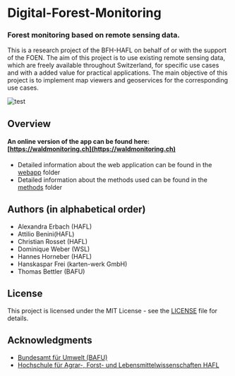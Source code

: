# Digital-Forest-Monitoring
### Forest monitoring based on remote sensing data.

This is a research project of the BFH-HAFL on behalf of or with the support of the FOEN. The aim of this project is to use existing remote sensing data, which are freely available throughout Switzerland, for specific use cases and with a added value for practical applications. The main objective of this project is to implement map viewers and geoservices for the corresponding use cases.

![test](https://github.com/HAFL-FWI/Digital-Forest-Monitoring/blob/master/doc/pictures/intro.gif)

## Overview

#### An online version of the app can be found here: [https://waldmonitoring.ch](https://waldmonitoring.ch)

* Detailed information about the web application can be found in the [webapp](https://github.com/HAFL-FWI/Digital-Forest-Monitoring/tree/master/webapp) folder
* Detailed information about the methods used can be found in the [methods](https://github.com/HAFL-FWI/Digital-Forest-Monitoring/tree/master/methods) folder

## Authors (in alphabetical order)

- Alexandra Erbach (HAFL)
- Attilio Benini(HAFL)
- Christian Rosset (HAFL)
- Dominique Weber (WSL)
- Hannes Horneber (HAFL)
- Hanskaspar Frei (karten-werk GmbH)
- Thomas Bettler (BAFU)

## License

This project is licensed under the MIT License - see the [LICENSE](LICENSE) file for details.

## Acknowledgments

- [Bundesamt für Umwelt (BAFU)](https://www.bafu.admin.ch/bafu/de/home/themen/wald.html)
- [Hochschule für Agrar-, Forst- und Lebensmittelwissenschaften HAFL](https://www.bfh.ch/hafl/de/)
